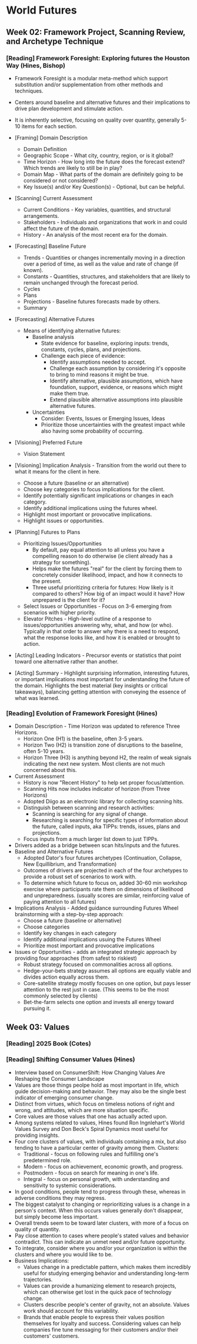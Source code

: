 # World Futures

## Week 02: Framework Project, Scanning Review, and Archetype Technique

### [Reading] Framework Foresight: Exploring futures the Houston Way (Hines, Bishop)

* Framework Foresight is a modular meta-method which support substitution and/or supplementation from other methods and techniques.
* Centers around baseline and alternative futures and their implications to drive plan development and stimulate action.
* It is inherently selective, focusing on quality over quantity, generally 5-10 items for each section.

* [Framing] Domain Description
  * Domain Definition
  * Geographic Scope - What city, country, region, or is it global?
  * Time Horizon - How long into the future does the forecast extend? Which trends are likely to still be in play?
  * Domain Map - What parts of the domain are definitely going to be considered or not considered?
  * Key Issue(s) and/or Key Question(s) - Optional, but can be helpful.
* [Scanning] Current Assessment
  * Current Conditions - Key variables, quantities, and structural arrangements.
  * Stakeholders - Individuals and organizations that work in and could affect the future of the domain.
  * History - An analysis of the most recent era for the domain.
* [Forecasting] Baseline Future
  * Trends - Quantities or changes incrementally moving in a direction over a period of time, as well as the value and rate of change (if known).
  * Constants - Quantities, structures, and stakeholders that are likely to remain unchanged through the forecast period.
  * Cycles
  * Plans
  * Projections - Baseline futures forecasts made by others.
  * Summary
* [Forecasting] Alternative Futures
  * Means of identifying alternative futures:
    * Baseline analysis
      * State evidence for baseline, exploring inputs: trends, constants, cycles, plans, and projections.
      * Challenge each piece of evidence:
        * Identify assumptions needed to accept.
        * Challenge each assumption by considering it's opposite to bring to mind reasons it might be true.
        * Identify alternative, plausible assumptions, which have foundation, support, evidence, or reasons which might make them true.
        * Extend plausible alternative assumptions into plausible alternative futures.
    * Uncertainties
      * Consider: Events, Issues or Emerging Issues, Ideas
      * Prioritize those uncertainties with the greatest impact while also having some probability of occurring.
* [Visioning] Preferred Future
  * Vision Statement
* [Visioning] Implication Analysis - Transition from the world out there to what it means for the client in here.
  * Choose a future (baseline or an alternative)
  * Choose key categories to focus implications for the client.
  * Identify potentially significant implications or changes in each category.
  * Identify additional implications using the futures wheel.
  * Highlight most important or provocative implications.
  * Highlight issues or opportunities.
* [Planning] Futures to Plans
  * Prioritizing Issues/Opportunities
    * By default, pay equal attention to all unless you have a compelling reason to do otherwise (ie client already has a strategy for something).
    * Helps make the futures "real" for the client by forcing them to concretely consider likelihood, impact, and how it connects to the present.
    * Three useful prioritizing criteria for futures: How likely is it compared to others? How big of an impact would it have? How unprepared is the client for it?
  * Select Issues or Opportunities - Focus on 3-6 emerging from scenarios with higher priority.
  * Elevator Pitches - High-level outline of a response to issues/opportunities answering why, what, and how (or who). Typically in that order to answer why there is a need to respond, what the response looks like, and how it is enabled or brought to action.
* [Acting] Leading Indicators - Precursor events or statistics that point toward one alternative rather than another.
* [Acting] Summary - Highlight surprising information, interesting futures, or important implications most important for understanding the future of the domain. Highlights the best material (key insights or critical takeaways), balancing getting attention with conveying the essence of what was learned.

### [Reading] Evolution of Framework Foresight (Hines)

* Domain Description - Time Horizon was updated to reference Three Horizons.
  * Horizon One (H1) is the baseline, often 3-5 years.
  * Horizon Two (H2) is transition zone of disruptions to the baseline, often 5-10 years.
  * Horizon Three (H3) is anything beyond H2, the realm of weak signals indicating the next new system. Most clients are not much concerned about this.
* Current Assessment
  * History is now "Recent History" to help set proper focus/attention.
  * Scanning Hits now includes indicator of horizon (from Three Horizons)
  * Adopted Diigo as an electronic library for collecting scanning hits.
  * Distinguish between scanning and research activities:
    * Scanning is searching for any signal of change.
    * Researching is searching for specific types of information about the future, called inputs, aka TIPPs: trends, issues, plans and projections.
  * Focus inputs from a much larger list down to just TIPPs.
* Drivers added as a bridge between scan hits/inputs and the futures.
* Baseline and Alternative Futures
  * Adopted Dator's four futures archetypes (Continuation, Collapse, New Equillibrium, and Transformation)
  * Outcomes of drivers are projected in each of the four archetypes to provide a robust set of scenarios to work with.
  * To determine which future to focus on, added 30-60 min workshop exercise where participants rate them on dimensions of likelihood and unpreparedness. (usually scores are similar, reinforcing value of paying attention to all futures)
* Implications Analysis - Added guidance surrounding Futures Wheel brainstorming with a step-by-step approach:
  * Choose a future (baseline or alternative)
  * Choose categories
  * Identify key changes in each category
  * Identify additional implications usuing the Futures Wheel
  * Prioritize most important and provocative implications
* Issues or Opportunities - adds an integrated strategic approach by providing four approaches (from safest to riskiest)
  * Robust strategy focused on commonalities across all options.
  * Hedge-your-bets strategy assumes all options are equally viable and divides action equally across them.
  * Core-satellite strategy mostly focuses on one option, but pays lesser attention to the rest just in case. (This seems to be the most commonly selected by clients)
  * Bet-the-farm selects one option and invests all energy toward pursuing it.

## Week 03: Values

### [Reading] 2025 Book (Cotes)

### [Reading] Shifting Consumer Values (Hines)

* Interview based on ConsumerShift: How Changing Values Are Reshaping the Consumer Landscape
* Values are those things peolpe hold as most important in life, which guide decision-making and behavior. They may also be the single best indicator of emerging consumer change.
* Distinct from virtues, which focus on timeless notions of right and wrong, and attitudes, which are more situation specific.
* Core values are those values that one has actually acted upon.
* Among systems related to values, Hines found Ron Ingnlehart's World Values Survey and Don Beck's Spiral Dynamics most useful for providing insights.
* Four core clusters of values, with individuals containing a mix, but also tending to have a particular center of gravity among them. Clusters:
  * Traditional - focus on following rules and fulfilling one's predetermined role.
  * Modern - focus on achievement, economic growth, and progress.
  * Postmodern - focus on search for meaning in one's life.
  * Integral - focus on personal growth, with understanding and sensitivity to systemic considerations.
* In good conditions, people tend to progress through these, whereas in adverse conditions they may regress.
* The biggest catalyst to changing or reprioritizing values is a change in a person's context. When this occurs values generally don't disappear, but simply become less important.
* Overall trends seem to be toward later clusters, with more of a focus on quality of quantity.
* Pay close attention to cases where people's stated values and behavior contradict. This can indicate an unmet need and/or future opportunity.
* To integrate, consider where you and/or your organization is within the clusters and where you would like to be.
* Business Implications:
  * Values change in a predictable pattern, which makes them incredibly useful for studying emerging behavior and understanding long-term trajectories.
  * Values can provide a humanizing element to research projects, which can otherwise get lost in the quick pace of technology change.
  * Clusters describe people's center of gravity, not an absolute. Values work should account for this variability.
  * Brands that enable people to express their values position themselves for loyalty and success. Considering values can help companies fine tune messaging for their customers and/or their customers' customers.

